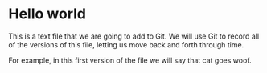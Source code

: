 # Hello world

This is a text file that we are going to add to Git.
We will use Git to record all of the versions of this file, letting us move back and forth through time. 

For example, in this first version of the file we will say that cat goes woof. 
